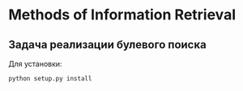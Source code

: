 # Methods of Information Retrieval

## Задача реализации булевого поиска

Для установки:

```bash
python setup.py install
```